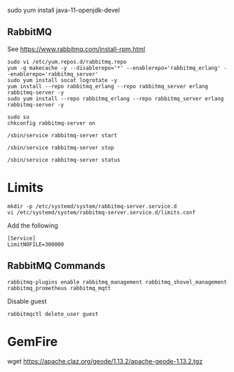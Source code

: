 sudo yum install java-11-openjdk-devel


## RabbitMQ

See https://www.rabbitmq.com/install-rpm.html

```shell script
sudo vi /etc/yum.repos.d/rabbitmq.repo
yum -q makecache -y --disablerepo='*' --enablerepo='rabbitmq_erlang' --enablerepo='rabbitmq_server'
sudo yum install socat logrotate -y
yum install --repo rabbitmq_erlang --repo rabbitmq_server erlang rabbitmq-server -y
sudo yum install --repo rabbitmq_erlang --repo rabbitmq_server erlang rabbitmq-server -y
```
```shell
sudo su
chkconfig rabbitmq-server on
```

```shell
/sbin/service rabbitmq-server start
```
```shell
/sbin/service rabbitmq-server stop
```

```shell
/sbin/service rabbitmq-server status
```

# Limits

```shell
mkdir -p /etc/systemd/system/rabbitmq-server.service.d
vi /etc/systemd/system/rabbitmq-server.service.d/limits.conf
```

Add the following
```
[Service]
LimitNOFILE=300000
```

## RabbitMQ Commands

```shell
rabbitmq-plugins enable rabbitmq_management rabbitmq_shovel_management rabbitmq_prometheus rabbitmq_mqtt 
```

Disable guest

```shell
rabbitmqctl delete_user guest
```

# GemFire

wget https://apache.claz.org/geode/1.13.2/apache-geode-1.13.2.tgz

